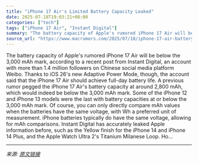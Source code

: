 ```yaml
---
title: "iPhone 17 Air's Limited Battery Capacity Leaked"
date: 2025-07-18T19:03:21+08:00
categories: ["tech"]
tags: ["iPhone 17 Air", "Instant Digital"]
summary: "The battery capacity of Apple's rumored iPhone 17 Air will be below the 3,000 mAh mark, according to a recent post from Instant Digital, an account with more than 1.4 million followers on Chinese soci"
source_url: "https://www.macrumors.com/2025/07/18/iphone-17-air-battery-capacity-rumor/"
---
```


The battery capacity of Apple's rumored iPhone 17 Air will be below the 3,000 mAh mark, according to a recent post from Instant Digital, an account with more than 1.4 million followers on Chinese social media platform Weibo. Thanks to iOS 26's new Adaptive Power Mode, though, the account said that the iPhone 17 Air should achieve full-day battery life. A previous rumor pegged the iPhone 17 Air's battery capacity at around 2,800 mAh, which would indeed be below the 3,000 mAh mark. Some of the iPhone 12 and iPhone 13 models were the last with battery capacities at or below the 3,000 mAh mark. Of course, you can only directly compare mAh values when the batteries have the same voltage, with Wh a preferred unit of measurement. iPhone batteries typically do have the same voltage, allowing for mAh comparisons. Instant Digital has accurately leaked Apple information before, such as the Yellow finish for the iPhone 14 and iPhone 14 Plus, and the Apple Watch Ultra 2's Titanium Milanese Loop. Ho...

---

*来源: [原文链接](https://www.macrumors.com/2025/07/18/iphone-17-air-battery-capacity-rumor/)*
